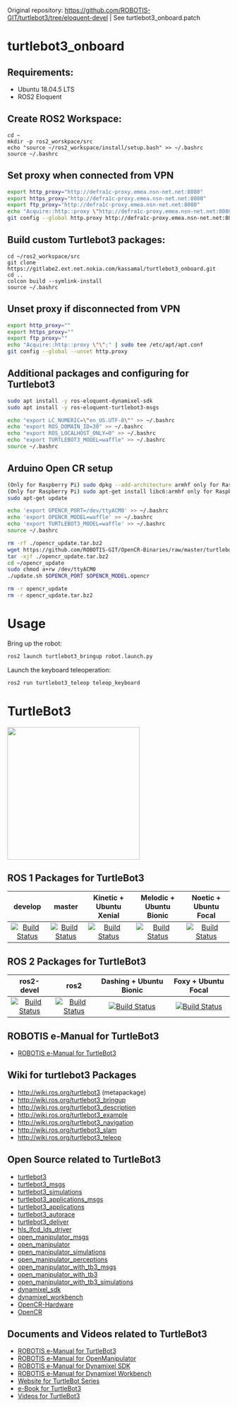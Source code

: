 Original repository: https://github.com/ROBOTIS-GIT/turtlebot3/tree/eloquent-devel | See turtlebot3_onboard.patch

# turtlebot3_onboard

## Requirements:

- Ubuntu 18.04.5 LTS
- ROS2 Eloquent

## Create ROS2 Workspace:

```shell
cd ~
mkdir -p ros2_worskpace/src
echo "source ~/ros2_workspace/install/setup.bash" >> ~/.bashrc
source ~/.bashrc
```

## Set proxy when connected from VPN

```bash
export http_proxy="http://defra1c-proxy.emea.nsn-net.net:8080"
export https_proxy="http://defra1c-proxy.emea.nsn-net.net:8080"
export ftp_proxy="http://defra1c-proxy.emea.nsn-net.net:8080"
echo "Acquire::http::proxy \"http://defra1c-proxy.emea.nsn-net.net:8080/\";" | sudo tee /etc/apt/apt.conf
git config --global http.proxy http://defra1c-proxy.emea.nsn-net.net:8080
```

## Build custom Turtlebot3 packages:

```shell
cd ~/ros2_workspace/src
git clone https://gitlabe2.ext.net.nokia.com/kassamal/turtlebot3_onboard.git
cd ..
colcon build --symlink-install
source ~/.bashrc
```

## Unset proxy if disconnected from VPN

```bash
export http_proxy=""
export https_proxy=""
export ftp_proxy=""
echo "Acquire::http::proxy \"\";" | sudo tee /etc/apt/apt.conf
git config --global --unset http.proxy
```

## Additional packages and configuring for Turtlebot3

```bash
sudo apt install -y ros-eloquent-dynamixel-sdk
sudo apt install -y ros-eloquent-turtlebot3-msgs
```

```bash
echo "export LC_NUMERIC=\"en_US.UTF-8\"" >> ~/.bashrc
echo "export ROS_DOMAIN_ID=30" >> ~/.bashrc
echo "export ROS_LOCALHOST_ONLY=0" >> ~/.bashrc
echo "export TURTLEBOT3_MODEL=waffle" >> ~/.bashrc
source ~/.bashrc
```

## Arduino Open CR setup

```bash
(Only for Raspberry Pi) sudo dpkg --add-architecture armhf only for Raspberry Pi
(Only for Raspberry Pi) sudo apt-get install libc6:armhf only for Raspberry Pi
sudo apt-get update

echo 'export OPENCR_PORT=/dev/ttyACM0' >> ~/.bashrc
echo 'export OPENCR_MODEL=waffle' >> ~/.bashrc
echo 'export TURTLEBOT3_MODEL=waffle' >> ~/.bashrc
source ~/.bashrc

rm -rf ./opencr_update.tar.bz2
wget https://github.com/ROBOTIS-GIT/OpenCR-Binaries/raw/master/turtlebot3/ROS2/latest/opencr_update.tar.bz2
tar -xjf ./opencr_update.tar.bz2
cd ~/opencr_update
sudo chmod a+rw /dev/ttyACM0
./update.sh $OPENCR_PORT $OPENCR_MODEL.opencr

rm -r opencr_update
rm -r opencr_update.tar.bz2
```

# Usage

Bring up the robot:
```bash
ros2 launch turtlebot3_bringup robot.launch.py
```

Launch the keyboard teleoperation:
```bash
ros2 run turtlebot3_teleop teleop_keyboard
```

# TurtleBot3
<img src="https://github.com/ROBOTIS-GIT/emanual/blob/master/assets/images/platform/turtlebot3/logo_turtlebot3.png" width="300">

## ROS 1 Packages for TurtleBot3
|develop|master|Kinetic + Ubuntu Xenial|Melodic + Ubuntu Bionic|Noetic + Ubuntu Focal|
|:---:|:---:|:---:|:---:|:---:|
|[![Build Status](https://travis-ci.com/ROBOTIS-GIT/turtlebot3.svg?branch=develop)](https://travis-ci.com/ROBOTIS-GIT/turtlebot3)|[![Build Status](https://travis-ci.com/ROBOTIS-GIT/turtlebot3.svg?branch=master)](https://travis-ci.com/ROBOTIS-GIT/turtlebot3)|[![Build Status](https://travis-ci.com/ROBOTIS-GIT/turtlebot3.svg?branch=kinetic-devel)](https://travis-ci.com/ROBOTIS-GIT/turtlebot3)|[![Build Status](https://travis-ci.com/ROBOTIS-GIT/turtlebot3.svg?branch=melodic-devel)](https://travis-ci.com/ROBOTIS-GIT/turtlebot3)|[![Build Status](https://travis-ci.com/ROBOTIS-GIT/turtlebot3.svg?branch=noetic-devel)](https://travis-ci.com/ROBOTIS-GIT/turtlebot3)|

## ROS 2 Packages for TurtleBot3
|ros2-devel|ros2|Dashing + Ubuntu Bionic|Foxy + Ubuntu Focal|
|:---:|:---:|:---:|:---:|
|[![Build Status](https://travis-ci.com/ROBOTIS-GIT/turtlebot3.svg?branch=ros2-devel)](https://travis-ci.com/ROBOTIS-GIT/turtlebot3)|[![Build Status](https://travis-ci.com/ROBOTIS-GIT/turtlebot3.svg?branch=ros2)](https://travis-ci.com/ROBOTIS-GIT/turtlebot3)|[![Build Status](https://travis-ci.com/ROBOTIS-GIT/turtlebot3.svg?branch=dashing-devel)](https://travis-ci.com/ROBOTIS-GIT/turtlebot3)|[![Build Status](https://travis-ci.com/ROBOTIS-GIT/turtlebot3.svg?branch=foxy-devel)](https://travis-ci.com/ROBOTIS-GIT/turtlebot3)|

## ROBOTIS e-Manual for TurtleBot3
- [ROBOTIS e-Manual for TurtleBot3](http://turtlebot3.robotis.com/)

## Wiki for turtlebot3 Packages
- http://wiki.ros.org/turtlebot3 (metapackage)
- http://wiki.ros.org/turtlebot3_bringup
- http://wiki.ros.org/turtlebot3_description
- http://wiki.ros.org/turtlebot3_example
- http://wiki.ros.org/turtlebot3_navigation
- http://wiki.ros.org/turtlebot3_slam
- http://wiki.ros.org/turtlebot3_teleop

## Open Source related to TurtleBot3
- [turtlebot3](https://github.com/ROBOTIS-GIT/turtlebot3)
- [turtlebot3_msgs](https://github.com/ROBOTIS-GIT/turtlebot3_msgs)
- [turtlebot3_simulations](https://github.com/ROBOTIS-GIT/turtlebot3_simulations)
- [turtlebot3_applications_msgs](https://github.com/ROBOTIS-GIT/turtlebot3_applications_msgs)
- [turtlebot3_applications](https://github.com/ROBOTIS-GIT/turtlebot3_applications)
- [turtlebot3_autorace](https://github.com/ROBOTIS-GIT/turtlebot3_autorace)
- [turtlebot3_deliver](https://github.com/ROBOTIS-GIT/turtlebot3_deliver)
- [hls_lfcd_lds_driver](https://github.com/ROBOTIS-GIT/hls_lfcd_lds_driver)
- [open_manipulator_msgs](https://github.com/ROBOTIS-GIT/open_manipulator_msgs)
- [open_manipulator](https://github.com/ROBOTIS-GIT/open_manipulator)
- [open_manipulator_simulations](https://github.com/ROBOTIS-GIT/open_manipulator_simulations)
- [open_manipulator_perceptions](https://github.com/ROBOTIS-GIT/open_manipulator_perceptions)
- [open_manipulator_with_tb3_msgs](https://github.com/ROBOTIS-GIT/open_manipulator_with_tb3_msgs)
- [open_manipulator_with_tb3](https://github.com/ROBOTIS-GIT/open_manipulator_with_tb3)
- [open_manipulator_with_tb3_simulations](https://github.com/ROBOTIS-GIT/open_manipulator_with_tb3_simulations)
- [dynamixel_sdk](https://github.com/ROBOTIS-GIT/DynamixelSDK)
- [dynamixel_workbench](https://github.com/ROBOTIS-GIT/dynamixel-workbench)
- [OpenCR-Hardware](https://github.com/ROBOTIS-GIT/OpenCR-Hardware)
- [OpenCR](https://github.com/ROBOTIS-GIT/OpenCR)

## Documents and Videos related to TurtleBot3
- [ROBOTIS e-Manual for TurtleBot3](http://turtlebot3.robotis.com/)
- [ROBOTIS e-Manual for OpenManipulator](http://emanual.robotis.com/docs/en/platform/openmanipulator/)
- [ROBOTIS e-Manual for Dynamixel SDK](http://emanual.robotis.com/docs/en/software/dynamixel/dynamixel_sdk/overview/)
- [ROBOTIS e-Manual for Dynamixel Workbench](http://emanual.robotis.com/docs/en/software/dynamixel/dynamixel_workbench/)
- [Website for TurtleBot Series](http://www.turtlebot.com/)
- [e-Book for TurtleBot3](https://community.robotsource.org/t/download-the-ros-robot-programming-book-for-free/51/)
- [Videos for TurtleBot3 ](https://www.youtube.com/playlist?list=PLRG6WP3c31_XI3wlvHlx2Mp8BYqgqDURU)
